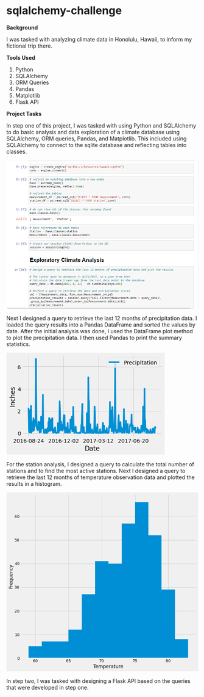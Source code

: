 # sqlalchemy-challenge
**Background**

I was tasked with analyzing climate data in Honolulu, Hawaii, to inform my fictional trip there. 

**Tools Used**

1. Python
2. SQLAlchemy
3. ORM Queries
4. Pandas
5. Matplotlib
6. Flask API

**Project Tasks**

In step one of this project, I was tasked with using Python and SQLAlchemy to do basic analysis and data exploration of a climate database using SQLAlchemy, ORM queries, Pandas, and Matplotlib. This included using SQLAlchemy to connect to the sqlite database and reflecting tables into classes.

![](https://github.com/erinmann12/sqlalchemy-challenge/blob/main/Images/datasample.PNG)

Next I designed a query to retrieve the last 12 months of precipitation data. I loaded the query results into a Pandas DataFrame and sorted the values by date. After the initial analysis was done, I used the DataFrame plot method to plot the precipitation data. I then used Pandas to print the summary statistics. 

![](https://github.com/erinmann12/sqlalchemy-challenge/blob/main/Images/precipitationanalysis.png)

For the station analysis, I designed a query to calculate the total number of stations and to find the most active stations. Next I designed a query to retrieve the last 12 months of temperature observation data and plotted the results in a histogram. 

![](https://github.com/erinmann12/sqlalchemy-challenge/blob/main/Images/tempanalysis.png)

In step two, I was tasked with designing a Flask API based on the queries that were developed in step one. 